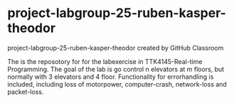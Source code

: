 # project-labgroup-25-ruben-kasper-theodor
project-labgroup-25-ruben-kasper-theodor created by GitHub Classroom

The is the reposotory for for the labexercise in TTK4145-Real-time Programming. 
The goal of the lab is go control n elevators at m floors, but normally with 3 elevators and 4 floor. 
Functionality for errorhandling is included, including loss of motorpower, computer-crash, network-loss and packet-loss. 


